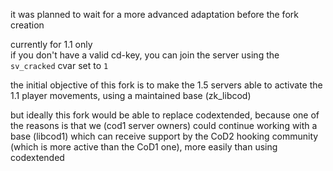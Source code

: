 it was planned to wait for a more advanced adaptation before the fork creation

currently for 1.1 only  
if you don't have a valid cd-key, you can join the server using the `sv_cracked` cvar set to `1`

the initial objective of this fork is to make the 1.5 servers able to activate the 1.1 player movements, using a maintained base (zk_libcod)

but ideally this fork would be able to replace codextended, because one of the reasons is that we (cod1 server owners) could continue working with a base (libcod1) which can receive support by the CoD2 hooking community (which is more active than the CoD1 one), more easily than using codextended

